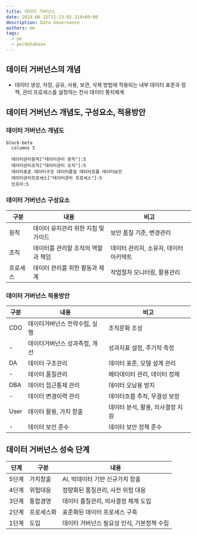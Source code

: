```yaml
---
title: 데이터 거버넌스
date: 2024-06-15T11:23:02.314+09:00
description: Data Governance
authors: me
tags:
  - pe
  - pe/database
---
```


## 데이터 거버넌스의 개념

- 데이터 생성, 저장, 공유, 사용, 보관, 삭제 방법에 적용되는 내부 데이터 표준과 정책, 관리 프로세스를 설정하는 전사 데이터 통치체계

## 데이터 거버넌스 개념도, 구성요소, 적용방안

### 데이터 거버넌스 개념도

```mermaid
block-beta
  columns 5

  데이터관리원칙["데이터관리 원칙"]:5
  데이터관리조직["데이터관리 조직"]:5
  데이터표준 데이터구조 데이터품질 데이터흐름 데이터보안
  데이터관리프로세스["데이터관리 프로세스"]:5
  인프라:5
```

### 데이터 거버넌스 구성요소

| 구분     | 내용                                | 비고                                   |
| -------- | ----------------------------------- | -------------------------------------- |
| 원칙     | 데이터 유지관리 위한 지침 및 가이드 | 보안 품질 기준, 변경관리               |
| 조직     | 데이터를 관리할 조직의 역할과 책임  | 데이터 관리자, 소유자, 데이터 아키텍트 |
| 프로세스 | 데이터 관리를 위한 활동과 체계      | 작업절차 모니터링, 활용관리            |

### 데이터 거버넌스 적용방안

| 구분 | 내용                          | 비고                             |
| ---- | ----------------------------- | -------------------------------- |
| CDO  | 데이터거버넌스 전략수립, 실행 | 조직문화 조성                    |
| -    | 데이터거버넌스 성과측정, 개선 | 성과지표 설정, 주기적 측정       |
| DA   | 데이터 구조관리               | 데이터 표준, 모델 설계 관리      |
| -    | 데이터 품질관리               | 메타데이터 관리, 데이터 정제     |
| DBA  | 데이터 접근통제 관리          | 데이터 오남용 방지               |
| -    | 데이터 변경이력 관리          | 데이터흐름 추적, 무결성 보장     |
| User | 데이터 활용, 가치 창출        | 데이터 분석, 활용, 의사결정 지원 |
| -    | 데이터 보안 준수              | 데이터 보안 정책 준수            |

## 데이터 거버넌스 성숙 단계

| 단계  | 구분       | 내용                                       |
| ----- | ---------- | ------------------------------------------ |
| 5단계 | 가치창출   | AI, 빅데이터 기반 신규가치 창출            |
| 4단계 | 위험대응   | 정량화된 품질관리, 사전 위험 대응          |
| 3단계 | 통합경영   | 데이터 품질관리, 의사결정 체계 도입        |
| 2단계 | 프로세스화 | 표준화된 데이터 프로세스 구축              |
| 1단계 | 도입       | 데이터 거버넌스 필요성 인식, 기본정책 수립 |
